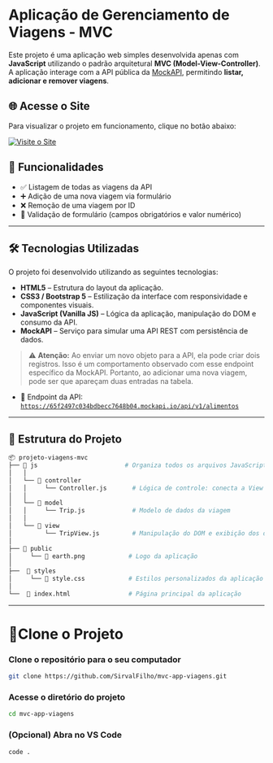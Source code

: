 # Aplicação de Gerenciamento de Viagens - MVC 

Este projeto é uma aplicação web simples desenvolvida apenas com **JavaScript** utilizando o padrão arquitetural **MVC (Model-View-Controller)**.
A aplicação interage com a API pública da [MockAPI](https://65f2497c034bdbecc7648b04.mockapi.io/api/v1/alimentos), permitindo **listar, adicionar e remover viagens**.

## 🌐 Acesse o Site

Para visualizar o projeto em funcionamento, clique no botão abaixo:

[![Visite o Site](https://img.shields.io/badge/Visite_o_Site-Click_aqui-blue)](https://sirvalfilho.github.io/mvc-app-viagens/)


## 📌 Funcionalidades

- ✅ Listagem de todas as viagens da API
- ➕ Adição de uma nova viagem via formulário
- ❌ Remoção de uma viagem por ID
- 📆 Validação de formulário (campos obrigatórios e valor numérico)

---
## 🛠 Tecnologias Utilizadas

O projeto foi desenvolvido utilizando as seguintes tecnologias:

- **HTML5** – Estrutura do layout da aplicação.
- **CSS3 / Bootstrap 5** – Estilização da interface com responsividade e componentes visuais.
- **JavaScript (Vanilla JS)** – Lógica da aplicação, manipulação do DOM e consumo da API.
- **MockAPI** – Serviço para simular uma API REST com persistência de dados.
> ⚠️ **Atenção:** Ao enviar um novo objeto para a API, ela pode criar dois registros. Isso é um comportamento observado com esse endpoint específico da MockAPI. Portanto, ao adicionar uma nova viagem, pode ser que apareçam duas entradas na tabela.
> 
- 🔗 Endpoint da API: [`https://65f2497c034bdbecc7648b04.mockapi.io/api/v1/alimentos`](https://65f2497c034bdbecc7648b04.mockapi.io/api/v1/alimentos)

---

## 📁 Estrutura do Projeto
```bash
📦 projeto-viagens-mvc
├── 📁 js                        # Organiza todos os arquivos JavaScript
│   │
│   └── 📁 controller
│   │     └── Controller.js       # Lógica de controle: conecta a View ao Model
│   │
│   └── 📁 model
│   │     └── Trip.js             # Modelo de dados da viagem
│   │
│   └── 📁 view
│         └── TripView.js         # Manipulação do DOM e exibição dos dados
│
├── 📁 public
│     └── 📄 earth.png            # Logo da aplicação
│
├──  📁 styles
│     └── 📄 style.css            # Estilos personalizados da aplicação
│
└──  📄 index.html                # Página principal da aplicação
```
---
# 🚀Clone o Projeto

### Clone o repositório para o seu computador

```bash
git clone https://github.com/SirvalFilho/mvc-app-viagens.git
```
### Acesse o diretório do projeto
```bash
cd mvc-app-viagens
```
### (Opcional) Abra no VS Code
```bash
code .
```



